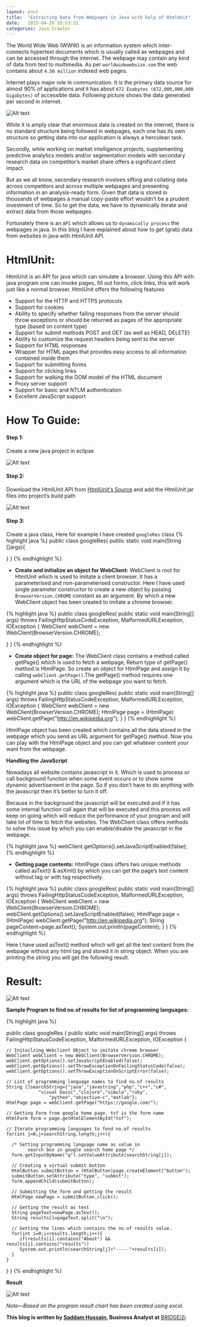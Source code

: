 ```yaml
---
layout: post
title:  "Extracting Data from Webpages in Java with help of HtmlUnit"
date:   2015-04-20 16:53:31
categories: Java Crawler
---
```

The World Wide Web (WWW) is an information system which inter-connects hypertext documents which is usually called as webpages and can be accessed through the internet. The webpage may contain any kind of data from text to multimedia. As per `worldwidewebsize.com` the web contains about `4.56 million` indexed web pages.

Internet plays major role in communication. It is the primary data source for almost 90% of applications and it has about `672 Exabytes (672,000,000,000 Gigabytes)` of accessible data. Following picture shows the data generated per second in internet.

![Alt text](/images/2015-04-20_Extracting_Data_HtmlUnit/stats.jpg "Internet Statistics")

While it is amply clear that enormous data is created on the internet, there is no standard structure being followed in webpages, each one has its own structure so getting data into our application is always a herculean task.

Secondly, while working on market intelligence projects, supplementing predictive analytics models and/or segmentation models with secondary research data on competitor’s market share offers a significant client impact.

But as we all know, secondary research involves sifting and collating data across competitors and across multiple webpages and presenting information in an analysis-ready form. Given that data is stored in thousands of webpages a manual copy-paste effort wouldn’t be a prudent investment of time. So to get the data, we have to dynamically iterate and extract data from those webpages.

Fortunately there is an `API` which allows us to `dynamically process` the webpages in java. In this blog I have explained about how to get (grab) data from websites in java with HtmlUnit API.

# HtmlUnit:
HtmlUnit is an API for java which can simulate a browser. Using this API with java program one can invoke pages, fill out forms, click links, this will work just like a normal browser. HtmlUnit offers the following features

* Support for the HTTP and HTTPS protocols
* Support for cookies
* Ability to specify whether failing responses from the server should throw exceptions or should be returned as pages of the appropriate type (based on content type)
* Support for submit methods POST and GET (as well as HEAD, DELETE)
* Ability to customize the request headers being sent to the server
* Support for HTML responses
* Wrapper for HTML pages that provides easy access to all information contained inside them
* Support for submitting forms
* Support for clicking links
* Support for walking the DOM model of the HTML document
* Proxy server support
* Support for basic and NTLM authentication
* Excellent JavaScript support

# How To Guide:

#### Step 1:
Create a new java project in eclipse

![Alt text](/images/2015-04-20_Extracting_Data_HtmlUnit/createProject.jpg "Create Project")

#### Step 2:
Download the HtmlUnit API from [HtmlUnit's Source](https://sourceforge.net/projects/htmlunit/files/htmlunit) and add the HtmlUnit jar files into project’s build path

![Alt text](/images/2015-04-20_Extracting_Data_HtmlUnit/importJARS.jpg "Import JAR Files")

#### Step 3:
Create a java class, Here for example I have created `googleRes` class
{% highlight java %}
public class googleRes{
 public static void main(String []args){

 }
}
{% endhighlight %}

* __Create and initialize an object for WebClient:__ WebClient is root for HtmlUnit which is used to imitate a client browser. It has a parameterised and non-parameterised constructor. Here I have used single parameter constructor to create a new object by passing `BrowserVersion.CHROME` constant as an argument. By which a new WebClient object has been created to imitate a chrome browser.

{% highlight java %}
public class googleRes{
 public static void main(String[] args) throws FailingHttpStatusCodeException, 
					MalformedURLException, IOException {
	WebClient webClient = new WebClient(BrowserVersion.CHROME);

 }
}
{% endhighlight %}

* __Create object for page:__ The WebClient class contains a method called getPage() which is used to fetch a webpage, Return type of getPage() method is HtmlPage. So create an object for HtmlPage and assign it by calling `webClient.getPage()`.The getPage() method requires one argument which is the URL of the webpage you want to fetch.

{% highlight java %}
public class googleRes{
 public static void main(String[] args) throws FailingHttpStatusCodeException, 
					MalformedURLException, IOException {
	WebClient webClient = new WebClient(BrowserVersion.CHROME);
	HtmlPage page = (HtmlPage) webClient.getPage("http://en.wikipedia.org");
 }
}
{% endhighlight %}

HtmlPage object has been created which contains all the data stored in the webpage which you send as URL argument for getPage() method. Now you can play with the HtmlPage object and you can get whatever content your want from the webpage.

__Handling the JavaScript__

Nowadays all website contains javascript in it. Which is used to process or call background function when some event occurs or to show some dynamic advertisement in the page. So if you don’t have to do anything with the javascript then it’s better to turn it off.

Because in the background the javascript will be executed and if it has some internal function call again that will be executed and this process will keep on going which will reduce the performance of your program and will take lot of time to fetch the websites. The WebClient class offers methods to solve this issue by which you can enable/disable the javascript in the webpage.

{% highlight java %}
	webClient.getOptions().setJavaScriptEnabled(false);
{% endhighlight %}

* __Getting page contents:__ HtmlPage class offers two unique methods called asText() & asXml() by which you can get the page’s text content without tag or with tag respectively.

{% highlight java %}
public class googleRes{
 public static void main(String[] args) throws FailingHttpStatusCodeException,
					 MalformedURLException, IOException {
	WebClient webClient = new WebClient(BrowserVersion.CHROME);
	webClient.getOptions().setJavaScriptEnabled(false);
	HtmlPage page = (HtmlPage) webClient.getPage("http://en.wikipedia.org");
	String pageContent=page.asText();
	System.out.println(pageContent);
 }
}
{% endhighlight %}

Here I have used asText() method which will get all the text content from the webpage without any html tag and stored it in string object. When you are printing the string you will get the following result.

# Result:

![Alt text](/images/2015-04-20_Extracting_Data_HtmlUnit/output1.jpg "Result")

__Sample Program to find no.of results for list of programming languages:__

{% highlight java %}

public class googleRes {
 public static void main(String[] args) throws FailingHttpStatusCodeException, 
					MalformedURLException, IOException {
	
	// Initailzing Webclient Object to imitate chrome browser
	WebClient webClient = new WebClient(BrowserVersion.CHROME);
	webClient.getOptions().setJavaScriptEnabled(false);
	webClient.getOptions().setThrowExceptionOnFailingStatusCode(false);
	webClient.getOptions().setThrowExceptionOnScriptError(false);
	
	// List of programming language names to find no.of results
	String []searchString={"java","javastring","php","c++","c#",
				"visual basic","clojure","simula","ruby",
					"python","objective-c","matlab"};
	HtmlPage page = webClient.getPage("https://google.com/");
    
	// Getting Form from google home page. tsf is the form name 
	HtmlForm form = page.getHtmlElementById("tsf");
	
	// Iterate programming languages to fond no.of results
	for(int j=0;j<searchString.length;j++){
		
	  /* Setting programming language name as value in 
	  		search box in google search home page */
	  form.getInputByName("q").setValueAttribute(searchString[j]);
	
   	  // Creating a virtual submit button
	  HtmlButton submitButton = (HtmlButton)page.createElement("button");
	  submitButton.setAttribute("type", "submit");
	  form.appendChild(submitButton);
	
	  // Submitting the form and getting the result 
	  HtmlPage newPage = submitButton.click();
	
	  // Getting the result as text
	  String pageText=newPage.asText();
	  String results[]=pageText.split("\n");
	
	  // Getting the lines which contains the no.of results value.
	  for(int i=0;i<results.length;i++){
	     if(results[i].contains("About") && results[i].contains("results"))
		 System.out.println(searchString[j]+"-----"+results[i]);
	  }
	}
 }
}
{% endhighlight %}


__Result__

![Alt text](/images/2015-04-20_Extracting_Data_HtmlUnit/output2.jpg "Result")

_Note—Based on the program result chart has been created using excel._

__This blog is written by [Saddam Hussain](https://www.linkedin.com/pub/saddam-hussain/74/b39/853), Business Analyst at__ [BRIDGEi2i](https://www.bridgei2i.com)
